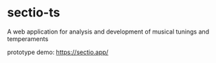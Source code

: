 # sectio-ts

A web application for analysis and development of musical tunings and temperaments

prototype demo: https://sectio.app/
